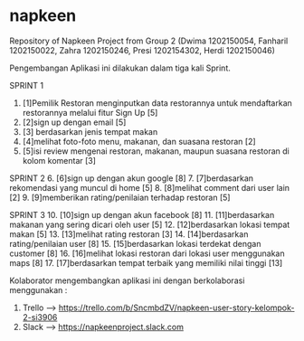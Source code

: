 # napkeen
Repository of Napkeen Project from Group 2 (Dwima 1202150054, Fanharil 1202150022, Zahra 1202150246, Presi 1202154302, Herdi 1202150046)

Pengembangan Aplikasi ini dilakukan dalam tiga kali Sprint.

SPRINT 1
1. [1]Pemilik Restoran menginputkan data restorannya untuk mendaftarkan restorannya melalui fitur Sign Up [5]
2. [2]sign up dengan email [5]
3. [3] berdasarkan jenis tempat makan
4. [4]melihat foto-foto menu, makanan, dan suasana restoran [2]
5. [5]isi review mengenai restoran, makanan, maupun suasana restoran di kolom komentar [3]

SPRINT 2
6. [6]sign up dengan akun google [8]
7. [7]berdasarkan rekomendasi yang muncul di home [5]
8. [8]melihat comment dari user lain [2]
9. [9]memberikan rating/penilaian terhadap restoran [5]

SPRINT 3
10. [10]sign up dengan akun facebook [8]
11. [11]berdasarkan makanan yang sering dicari oleh user [5]
12. [12]berdasarkan lokasi tempat makan [5]
13. [13]melihat rating restoran [3]
14. [14]berdasarkan rating/penilaian user [8]
15. [15]berdasarkan lokasi terdekat dengan customer [8]
16. [16]melihat lokasi restoran dari lokasi user menggunakan maps [8]
17. [17]berdasarkan tempat terbaik yang memiliki nilai tinggi [13]

Kolaborator mengembangkan aplikasi ini dengan berkolaborasi menggunakan :
1. Trello --> https://trello.com/b/SncmbdZV/napkeen-user-story-kelompok-2-si3906
2. Slack --> https://napkeenproject.slack.com
